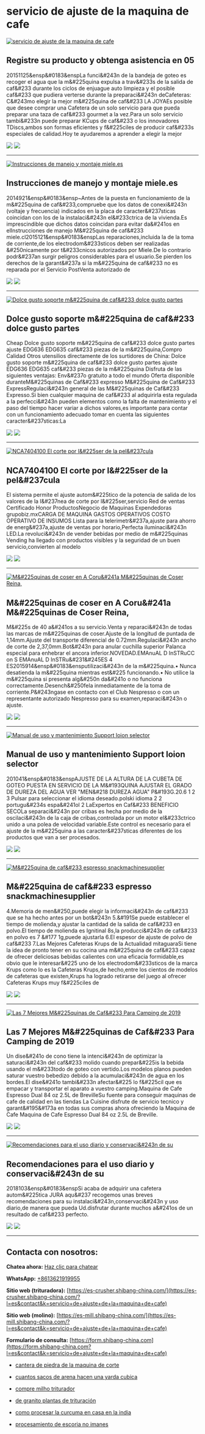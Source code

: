 # servicio de ajuste de la maquina de cafe

<a href="https://swt.shibang-china.com/?l=es&img&k=servicio+de+ajuste+de+la+maquina+de+cafe" target="_blank">![servicio de ajuste de la maquina de cafe](http://static.shibang-china.com/all-800x300/71.jpg)</a>

## Registre su producto y obtenga asistencia en 05
20151125&ensp&#0183&enspLa funci&#243n de la bandeja de goteo es recoger el agua que la m&#225quina expulsa a trav&#233s de la salida de caf&#233 durante los ciclos de enjuague auto limpieza y el posible caf&#233 que pudiera verterse durante la preparaci&#243n deCafeteras: C&#243mo elegir la mejor m&#225quina de caf&#233 LA JOYAEs posible que desee comprar una Cafetera de un solo servicio para que pueda preparar una taza de caf&#233 gourmet a la vez.Para un solo servicio tambi&#233n puede preparar KCups de caf&#233 o los innovadores TDiscs,ambos son formas eficientes y f&#225ciles de producir caf&#233s especiales de calidad.Hoy te ayudaremos a aprender a elegir la mejor


<a href="https://whatsapp.shibangsoft.com/WhatsApp.php" target="_blank" title="WhatsApp">![](http://static.shibang-china.com/icon/whatsapp.png)</a> <a href="https://swt.shibang-china.com/?l=es&icon&k=servicio+de+ajuste+de+la+maquina+de+cafe" target="_blank">![](http://static.shibang-china.com/icon/chat-es.png)</a>

---

<a href="https://swt.shibang-china.com/?l=es&img&k=servicio+de+ajuste+de+la+maquina+de+cafe" target="_blank">![Instrucciones de manejo y montaje miele.es](http://static.shibang-china.com/all-800x300/774.jpg)</a>

## Instrucciones de manejo y montaje miele.es
2014921&ensp&#0183&ensp~Antes de la puesta en funcionamiento de la m&#225quina de caf&#233,compruebe que los datos de conexi&#243n (voltaje y frecuencia) indicados en la placa de caracter&#237sticas coincidan con los de la instalaci&#243n el&#233ctrica de la vivienda.Es imprescindible que dichos datos coincidan para evitar da&#241os en elInstrucciones de manejo M&#225quina de caf&#233 miele.cl2015121&ensp&#0183&enspLas reparaciones,incluida la de la toma de corriente,de los electrodom&#233sticos deben ser realizadas &#250nicamente por t&#233cnicos autorizados por Miele.De lo contrario podr&#237an surgir peligros considerables para el usuario.Se pierden los derechos de la garant&#237a si la m&#225quina de caf&#233 no es reparada por el Servicio PostVenta autorizado de


<a href="https://whatsapp.shibangsoft.com/WhatsApp.php" target="_blank" title="WhatsApp">![](http://static.shibang-china.com/icon/whatsapp.png)</a> <a href="https://swt.shibang-china.com/?l=es&icon&k=servicio+de+ajuste+de+la+maquina+de+cafe" target="_blank">![](http://static.shibang-china.com/icon/chat-es.png)</a>

---

<a href="https://swt.shibang-china.com/?l=es&img&k=servicio+de+ajuste+de+la+maquina+de+cafe" target="_blank">![Dolce gusto soporte m&#225quina de caf&#233 dolce gusto partes](http://static.shibang-china.com/all-800x300/1169.jpg)</a>

## Dolce gusto soporte m&#225quina de caf&#233 dolce gusto partes
Cheap Dolce gusto soporte m&#225quina de caf&#233 dolce gusto partes ajuste EDG636 EDG635 caf&#233 piezas de la m&#225quina,Compro Calidad Otros utensilios directamente de los surtidores de China: Dolce gusto soporte m&#225quina de caf&#233 dolce gusto partes ajuste EDG636 EDG635 caf&#233 piezas de la m&#225quina Disfruta de las siguientes ventajas: Env&#237o gratuito a todo el mundo Oferta disponible duranteM&#225quinas de Caf&#233 expresso M&#225quina de Caf&#233 ExpressRegulaci&#243n general de las M&#225quinas de Caf&#233 Expresso.Si bien cualquier maquina de caf&#233 al adquirirla esta regulada a la perfecci&#243n pueden elementos como la falta de mantenimiento y el paso del tiempo hacer variar a dichos valores,es importante para contar con un funcionamiento adecuado tomar en cuenta las siguientes caracter&#237sticas:La


<a href="https://whatsapp.shibangsoft.com/WhatsApp.php" target="_blank" title="WhatsApp">![](http://static.shibang-china.com/icon/whatsapp.png)</a> <a href="https://swt.shibang-china.com/?l=es&icon&k=servicio+de+ajuste+de+la+maquina+de+cafe" target="_blank">![](http://static.shibang-china.com/icon/chat-es.png)</a>

---

<a href="https://swt.shibang-china.com/?l=es&img&k=servicio+de+ajuste+de+la+maquina+de+cafe" target="_blank">![NCA7404100 El corte por l&#225ser de la pel&#237cula](http://static.shibang-china.com/all-800x300/800.jpg)</a>

## NCA7404100 El corte por l&#225ser de la pel&#237cula
El sistema permite el ajuste autom&#225tico de la potencia de salida de los valores de la l&#237nea de corte por l&#225ser,servicio Red de ventas Certificado Honor ProductosNegocio de Maquinas Expendedoras grupobiz.mxCARGA DE MAQUINA GASTOS OPERATIVOS COSTO OPERATIVO DE INSUMOS Lista para la telerimetr&#237a,ajuste para ahorro de energ&#237a,ajuste de ventas por horario,Perfecta iluminaci&#243n LED.La revoluci&#243n de vender bebidas por medio de m&#225quinas Vending ha llegado con productos visibles y la seguridad de un buen servicio,convierten al modelo


<a href="https://whatsapp.shibangsoft.com/WhatsApp.php" target="_blank" title="WhatsApp">![](http://static.shibang-china.com/icon/whatsapp.png)</a> <a href="https://swt.shibang-china.com/?l=es&icon&k=servicio+de+ajuste+de+la+maquina+de+cafe" target="_blank">![](http://static.shibang-china.com/icon/chat-es.png)</a>

---

<a href="https://swt.shibang-china.com/?l=es&img&k=servicio+de+ajuste+de+la+maquina+de+cafe" target="_blank">![M&#225quinas de coser en A Coru&#241a M&#225quinas de Coser Reina,](http://static.shibang-china.com/all-800x300/648.jpg)</a>

## M&#225quinas de coser en A Coru&#241a M&#225quinas de Coser Reina,
M&#225s de 40 a&#241os a su servicio.Venta y reparaci&#243n de todas las marcas de m&#225quinas de coser.Ajuste de la longitud de puntada de 1,14mm.Ajuste del transporte diferencial de 0.72mm.Regulaci&#243n ancho de corte de 2,37,0mm.Bot&#243n para anular cuchilla superior Palanca especial para enhebrar el ancora inferior.NOVEDAD.EMAnuAL D InSTRuCC on S EMAnuAL D InSTRu&#231&#245ES 4 ES2015914&ensp&#0183&ensputilizaci&#243n de la m&#225quina.• Nunca desatienda la m&#225quina mientras est&#225 funcionando.• No utilice la m&#225quina si presenta alg&#250n da&#241o o no funciona correctamente.Desench&#250fela inmediatamente de la toma de corriente.P&#243ngase en contacto con el Club Nespresso o con un representante autorizado Nespresso para su examen,reparaci&#243n o ajuste.


<a href="https://whatsapp.shibangsoft.com/WhatsApp.php" target="_blank" title="WhatsApp">![](http://static.shibang-china.com/icon/whatsapp.png)</a> <a href="https://swt.shibang-china.com/?l=es&icon&k=servicio+de+ajuste+de+la+maquina+de+cafe" target="_blank">![](http://static.shibang-china.com/icon/chat-es.png)</a>

---

<a href="https://swt.shibang-china.com/?l=es&img&k=servicio+de+ajuste+de+la+maquina+de+cafe" target="_blank">![Manual de uso y mantenimiento Support loion selector](http://static.shibang-china.com/all-800x300/1426.jpg)</a>

## Manual de uso y mantenimiento Support loion selector
201041&ensp&#0183&enspAJUSTE DE LA ALTURA DE LA CUBETA DE GOTEO PUESTA EN SERVICIO DE LA M&#193QUINA AJUSTAR EL GRADO DE DUREZA DEL AGUA VER "MEN&#218 DUREZA AGUA" P&#193G.20.6 1 2 3 Pulsar para seleccionar el idioma deseado.polski idioma 2 2 portugu&#234s espa&#241ol 2 LaExpertos en Caf&#233 BENEFICIO SECOLa separaci&#243n por cribas es hecha por medio de la oscilaci&#243n de la caja de cribas,controlada por un motor el&#233ctrico unido a una polea de velocidad variable.Este control es necesario para el ajuste de la m&#225quina a las caracter&#237sticas diferentes de los productos que van a ser procesados.


<a href="https://whatsapp.shibangsoft.com/WhatsApp.php" target="_blank" title="WhatsApp">![](http://static.shibang-china.com/icon/whatsapp.png)</a> <a href="https://swt.shibang-china.com/?l=es&icon&k=servicio+de+ajuste+de+la+maquina+de+cafe" target="_blank">![](http://static.shibang-china.com/icon/chat-es.png)</a>

---

<a href="https://swt.shibang-china.com/?l=es&img&k=servicio+de+ajuste+de+la+maquina+de+cafe" target="_blank">![M&#225quina de caf&#233 espresso snackmachinesupplier](http://static.shibang-china.com/all-800x300/1281.jpg)</a>

## M&#225quina de caf&#233 espresso snackmachinesupplier
4.Memoria de men&#250,puede elegir la informaci&#243n de caf&#233 que se ha hecho antes por un bot&#243n 5.&#191Se puede establecer el tiempo de molienda,y ajustar la cantidad de la salida de caf&#233 en polvo.El tiempo de molienda es Ignitinal 8s,la producci&#243n de caf&#233 en polvo es 7 &#177 1g,puede ajustarla 6.El espesor de ajuste de polvo de caf&#233 7.Las Mejores Cafeteras Krups de la Actualidad mitaguaraSi tiene la idea de pronto tener en su cocina una m&#225quina de caf&#233 capaz de ofrecer deliciosas bebidas calientes con una eficacia formidable,es obvio que le interesar&#225 uno de los electrodom&#233sticos de la marca Krups como lo es la Cafeteras Krups,de hecho,entre los cientos de modelos de cafeteras que existen,Krups ha logrado retirarse del juego al ofrecer Cafeteras Krups muy f&#225ciles de


<a href="https://whatsapp.shibangsoft.com/WhatsApp.php" target="_blank" title="WhatsApp">![](http://static.shibang-china.com/icon/whatsapp.png)</a> <a href="https://swt.shibang-china.com/?l=es&icon&k=servicio+de+ajuste+de+la+maquina+de+cafe" target="_blank">![](http://static.shibang-china.com/icon/chat-es.png)</a>

---

<a href="https://swt.shibang-china.com/?l=es&img&k=servicio+de+ajuste+de+la+maquina+de+cafe" target="_blank">![Las 7 Mejores M&#225quinas de Caf&#233 Para Camping de 2019](http://static.shibang-china.com/all-800x300/770.jpg)</a>

## Las 7 Mejores M&#225quinas de Caf&#233 Para Camping de 2019
Un dise&#241o de cono tiene la intenci&#243n de optimizar la saturaci&#243n del caf&#233 molido cuando prepar&#225is la bebida usando el m&#233todo de goteo con vertido.Los modelos planos pueden saturar vuestro bebedizo debido a la acumulaci&#243n de agua en los bordes.El dise&#241o tambi&#233n afectar&#225 lo f&#225cil que es empacar y transportar el aparato a vuestro camping.Maquina de Cafe Espresso Dual 84 oz 2.5L de BrevilleSu fuente para conseguir maquinas de cafe de calidad en las tiendas La Cuisine disfrute de servicio tecnico y garant&#195&#173a en todas sus compras ahora ofreciendo la Maquina de Cafe Maquina de Cafe Espresso Dual 84 oz 2.5L de Breville.


<a href="https://whatsapp.shibangsoft.com/WhatsApp.php" target="_blank" title="WhatsApp">![](http://static.shibang-china.com/icon/whatsapp.png)</a> <a href="https://swt.shibang-china.com/?l=es&icon&k=servicio+de+ajuste+de+la+maquina+de+cafe" target="_blank">![](http://static.shibang-china.com/icon/chat-es.png)</a>

---

<a href="https://swt.shibang-china.com/?l=es&img&k=servicio+de+ajuste+de+la+maquina+de+cafe" target="_blank">![Recomendaciones para el uso diario y conservaci&#243n de su](http://static.shibang-china.com/all-800x300/1094.jpg)</a>

## Recomendaciones para el uso diario y conservaci&#243n de su
2018103&ensp&#0183&enspSi acaba de adquirir una cafetera autom&#225tica JURA aqu&#237 recogemos unas breves recomendaciones para su instalaci&#243n,conservaci&#243n y uso diario,de manera que pueda Ud.disfrutar durante muchos a&#241os de un resultado de caf&#233 perfecto.

<a href="https://whatsapp.shibangsoft.com/WhatsApp.php" target="_blank" title="WhatsApp">![](http://static.shibang-china.com/icon/whatsapp.png)</a> <a href="https://swt.shibang-china.com/?l=es&icon&k=servicio+de+ajuste+de+la+maquina+de+cafe" target="_blank">![](http://static.shibang-china.com/icon/chat-es.png)</a>

---
## Contacta con nosotros:

**Chatea ahora:** [Haz clic para chatear](https://swt.shibang-china.com?l=es&contact&k=servicio+de+ajuste+de+la+maquina+de+cafe)

**WhatsApp:**  [+8613621919955](https://whatsapp.shibangsoft.com/WhatsApp.php)

**Sitio web (trituradora):** [https://es-crusher.shibang-china.com/](https://es-crusher.shibang-china.com/?l=es&contact&k=servicio+de+ajuste+de+la+maquina+de+cafe)

**Sitio web (molino):** [https://es-mill.shibang-china.com/](https://es-mill.shibang-china.com/?l=es&contact&k=servicio+de+ajuste+de+la+maquina+de+cafe)

**Formulario de consulta:** [https://form.shibang-china.com](https://form.shibang-china.com?l=es&contact&k=servicio+de+ajuste+de+la+maquina+de+cafe)

* [cantera de piedra de la maquina de corte](../80/cantera%20de%20piedra%20de%20la%20maquina%20de%20corte.md)

* [cuantos sacos de arena hacen una yarda cubica](../74/cuantos%20sacos%20de%20arena%20hacen%20una%20yarda%20cubica.md)

* [compre milho triturador](../78/compre%20milho%20triturador.md)

* [de granito plantas de trituración](../71/de%20granito%20plantas%20de%20trituraci%C3%B3n.md)

* [como procesar la curcuma en casa en la india](../80/como%20procesar%20la%20curcuma%20en%20casa%20en%20la%20india.md)

* [procesamiento de escoria no imanes](../80/procesamiento%20de%20escoria%20no%20imanes.md)